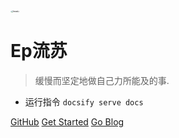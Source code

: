 <!-- _coverpage.md -->

<img src="https://gitee.com/zsy0216/typora-image/raw/master/typora/head2.jpg" alt="head2" style="zoom:25%; border-radius:50%" />

# Ep流苏

> 缓慢而坚定地做自己力所能及的事.

- 运行指令 `docsify serve docs`


[GitHub](https://github.com/zsy0216/)
[Get Started](#headline "首页")
[Go Blog](/blog/)
